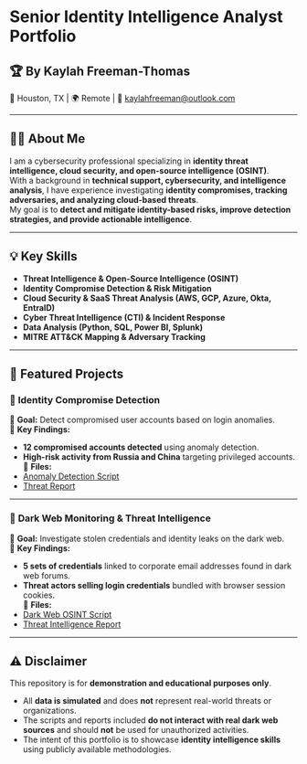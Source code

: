 # Senior Identity Intelligence Analyst Portfolio  

## 🏆 By Kaylah Freeman-Thomas  
📍 Houston, TX | 🌍 Remote | 📧 [kaylahfreeman@outlook.com](mailto:kaylahfreeman@outlook.com)  

---

## **👩‍💻 About Me**  
I am a cybersecurity professional specializing in **identity threat intelligence, cloud security, and open-source intelligence (OSINT)**.  
With a background in **technical support, cybersecurity, and intelligence analysis**, I have experience investigating **identity compromises, tracking adversaries, and analyzing cloud-based threats**.  
My goal is to **detect and mitigate identity-based risks, improve detection strategies, and provide actionable intelligence**.  

---

## **💡 Key Skills**  
- **Threat Intelligence & Open-Source Intelligence (OSINT)**  
- **Identity Compromise Detection & Risk Mitigation**  
- **Cloud Security & SaaS Threat Analysis (AWS, GCP, Azure, Okta, EntraID)**  
- **Cyber Threat Intelligence (CTI) & Incident Response**  
- **Data Analysis (Python, SQL, Power BI, Splunk)**  
- **MITRE ATT&CK Mapping & Adversary Tracking**  

---

## **📂 Featured Projects**  

### 🔹 **Identity Compromise Detection**  
📌 **Goal:** Detect compromised user accounts based on login anomalies.  
🔎 **Key Findings:**  
- **12 compromised accounts detected** using anomaly detection.  
- **High-risk activity from Russia and China** targeting privileged accounts.  
📂 **Files:**  
- [Anomaly Detection Script](projects/identity_compromise_detection/anomaly_detection.py)  
- [Threat Report](projects/identity_compromise_detection/identity_threat_report.pdf)  

---

### 🔹 **Dark Web Monitoring & Threat Intelligence**  
📌 **Goal:** Investigate stolen credentials and identity leaks on the dark web.  
🔎 **Key Findings:**  
- **5 sets of credentials** linked to corporate email addresses found in dark web forums.  
- **Threat actors selling login credentials** bundled with browser session cookies.  
📂 **Files:**  
- [Dark Web OSINT Script](projects/dark_web_monitoring/dark_web_analysis.py)  
- [Threat Intelligence Report](projects/dark_web_monitoring/dark_web_intelligence_report.pdf)  

---

## **⚠️ Disclaimer**  
This repository is for **demonstration and educational purposes only**.  
- All **data is simulated** and does **not** represent real-world threats or organizations.  
- The scripts and reports included **do not interact with real dark web sources** and should **not** be used for unauthorized activities.  
- The intent of this portfolio is to showcase **identity intelligence skills** using publicly available methodologies.  
